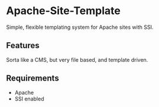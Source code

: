 Apache-Site-Template
====================

Simple, flexible templating system for Apache sites with SSI.

## Features
Sorta like a CMS, but very file based, and template driven.

## Requirements
* Apache
* SSI enabled